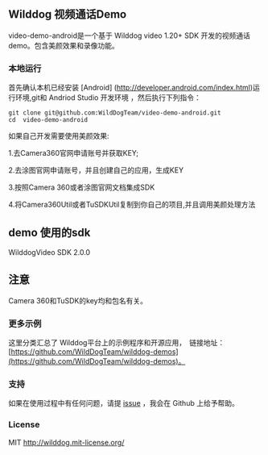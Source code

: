 ## Wilddog 视频通话Demo

video-demo-android是一个基于 Wilddog video 1.20+ SDK 开发的视频通话demo。包含美颜效果和录像功能。

### 本地运行
首先确认本机已经安装 [Android] (http://developer.android.com/index.html)运行环境,git和 Andriod Studio 开发环境 ，然后执行下列指令：

```
git clone git@github.com:WildDogTeam/video-demo-android.git
cd  video-demo-android
```



如果自己开发需要使用美颜效果:

1.去Camera360官网申请账号并获取KEY;

2.去涂图官网申请账号，并且创建自己的应用，生成KEY

3.按照Camera 360或者涂图官网文档集成SDK

4.将Camera360Util或者TuSDKUtil复制到你自己的项目,并且调用美颜处理方法


## demo 使用的sdk

WilddogVideo SDK 2.0.0


## 注意

Camera 360和TuSDK的key均和包名有关。

### 更多示例

这里分类汇总了 Wilddog平台上的示例程序和开源应用，　链接地址：[https://github.com/WildDogTeam/wilddog-demos](https://github.com/WildDogTeam/wilddog-demos)。

### 支持
如果在使用过程中有任何问题，请提 [issue](https://github.com/WildDogTeam/video-demo-android/issues) ，我会在 Github 上给予帮助。


### License
MIT
http://wilddog.mit-license.org/